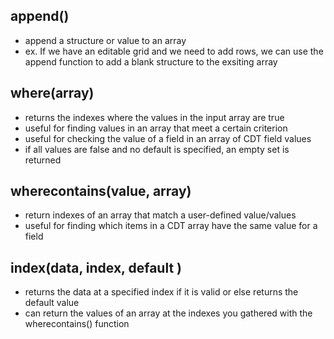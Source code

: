 

## append()
- append a structure or value to an array
- ex. If we have an editable grid and we need to add rows, we can use the append function to add a blank structure to the exsiting array


## where(array)
- returns the indexes where the values in the input array are true
- useful for finding values in an array that meet a certain criterion
- useful for checking the value of a field in an array of CDT field values
- if all values are false and no default is specified, an empty set is returned

## wherecontains(value, array)
- return indexes of an array that match a user-defined value/values
- useful for finding which items in a CDT array have the same value for a field

## index(data, index, default )
- returns the data at a specified index if it is valid or else returns the default value
- can return the values of an array at the indexes you gathered with the wherecontains() function
